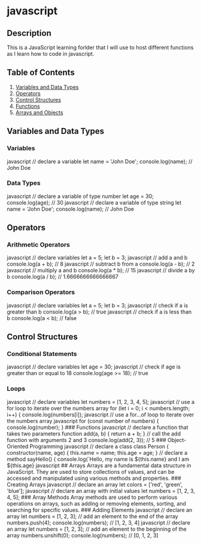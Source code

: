 # javascript

## Description
This is a JavaScript learning forlder that I will use to host different functions as I learn how to code in javascript.
## Table of Contents
1. [Variables and Data Types](#variables-and-data-types)
2. [Operators](#operators)
3. [Control Structures](#control-structures)
4. [Functions](#functions)
5. [Arrays and Objects](#arrays-and-objects)
## Variables and Data Types
### Variables
javascript
// declare a variable
let name = 'John Doe';
console.log(name); // John Doe
### Data Types
javascript
// declare a variable of type number
let age = 30;
console.log(age); // 30
javascript
// declare a variable of type string
let name = 'John Doe';
console.log(name); // John Doe
## Operators
### Arithmetic Operators
javascript
// declare variables
let a = 5;
let b = 3;
javascript
// add a and b
console.log(a + b); // 8
javascript
// subtract b from a
console.log(a - b); // 2
javascript
// multiply a and b
console.log(a * b); // 15
javascript
// divide a by b
console.log(a / b); // 1.6666666666666667
### Comparison Operators
javascript
// declare variables
let a = 5;
let b = 3;
javascript
// check if a is greater than b
console.log(a > b); // true
javascript
// check if a is less than b
console.log(a < b); // false
## Control Structures
### Conditional Statements
javascript
// declare variables
let age = 30;
javascript
// check if age is greater than or equal to 18
console.log(age >= 18); // true
### Loops
javascript
// declare variables
let numbers = [1, 2, 3, 4, 5];
javascript
// use a for loop to iterate over the numbers array
for (let i = 0; i < numbers.length; i++) {
    console.log(numbers[i]);
    javascript
    // use a for...of loop to iterate over the numbers array
    javascript
    for (const number of numbers) {
        console.log(number);
        }
        ### Functions
        javascript
        // declare a function that takes two parameters
        function add(a, b) {
            return a + b;
            }
            // call the add function with arguments 2 and 3
            console.log(add(2, 3)); // 5
            ### Object-Oriented Programming
            javascript
            // declare a class
            class Person {
                constructor(name, age) {
                    this.name = name;
                    this.age = age;
                    }
                    // declare a method
                    sayHello() {
                        console.log(`Hello, my name is ${this.name} and I am ${this.age}
                        javascript
                        ## Arrays
                        Arrays are a fundamental data structure in JavaScript. They are used to store collections of values, and can
                        be accessed and manipulated using various methods and properties.
                        ### Creating Arrays
                        javascript
                        // declare an array
                        let colors = ['red', 'green', 'blue'];
                        javascript
                        // declare an array with initial values
                        let numbers = [1, 2, 3, 4, 5];
                        ### Array Methods
                        Array methods are used to perform various operations on arrays, such as adding or removing elements, sorting,
                        and searching for specific values.
                        ### Adding Elements
                        javascript
                        // declare an array
                        let numbers = [1, 2, 3];
                        // add an element to the end of the array
                        numbers.push(4);
                        console.log(numbers); // [1, 2, 3, 4]
                        javascript
                        // declare an array
                        let numbers = [1, 2, 3];
                        // add an element to the beginning of the array
                        numbers.unshift(0);
                        console.log(numbers); // [0, 1, 2, 3]

            
        
    


